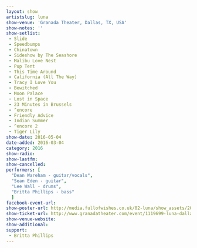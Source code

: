 ```yaml
---
layout: show
artistslug: luna
show-venue: 'Granada Theater, Dallas, TX, USA'
show-notes: ''
show-setlist:
 - Slide
 - Speedbumps
 - Chinatown
 - Sideshow by The Seashore
 - Malibu Love Nest
 - Pup Tent
 - This Time Around
 - California (All The Way)
 - Tracy I Love You
 - Bewitched
 - Moon Palace
 - Lost in Space
 - 23 Minutes in Brussels
 - ^encore
 - Friendly Advice
 - Indian Summer
 - ^encore 2
 - Tiger Lily
show-date: 2016-05-04
date-added: 2016-03-04
category: 2016
show-radio: 
show-lastfm: 
show-cancelled: 
performers: [
  "Dean Wareham - guitar/vocals",
  "Sean Eden - guitar",
  "Lee Wall - drums",
  "Britta Phillips - bass"
  ]
facebook-event-url: 
show-poster-url: http://media.fullofwishes.co.uk/02-luna/show_assets/2016-05/2016-05-luna-texas.jpg
show-ticket-url: http://www.granadatheater.com/event/1119699-luna-dallas/
show-venue-website: 
show-additional: 
support:
 - Britta Phillips
---
```

